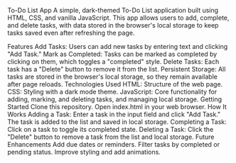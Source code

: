 To-Do List App
A simple, dark-themed To-Do List application built using HTML, CSS, and vanilla JavaScript. This app allows users to add, complete, and delete tasks, with data stored in the browser's local storage to keep tasks saved even after refreshing the page.

Features
Add Tasks: Users can add new tasks by entering text and clicking "Add Task."
Mark as Completed: Tasks can be marked as completed by clicking on them, which toggles a "completed" style.
Delete Tasks: Each task has a "Delete" button to remove it from the list.
Persistent Storage: All tasks are stored in the browser's local storage, so they remain available after page reloads.
Technologies Used
HTML: Structure of the web page.
CSS: Styling with a dark mode theme.
JavaScript: Core functionality for adding, marking, and deleting tasks, and managing local storage.
Getting Started
Clone this repository.
Open index.html in your web browser.
How It Works
Adding a Task: Enter a task in the input field and click "Add Task." The task is added to the list and saved in local storage.
Completing a Task: Click on a task to toggle its completed state.
Deleting a Task: Click the "Delete" button to remove a task from the list and local storage.
Future Enhancements
Add due dates or reminders.
Filter tasks by completed or pending status.
Improve styling and add animations.
